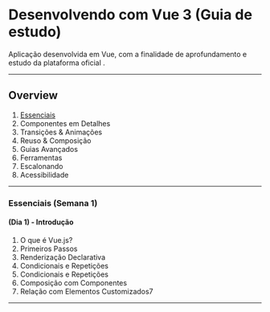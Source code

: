 # Desenvolvendo com Vue 3 (Guia de estudo)

Aplicação desenvolvida em Vue, com a finalidade de aprofundamento e estudo da plataforma oficial .


*******
## Overview

  1. [Essenciais](#essenciais)
  2. Componentes em Detalhes
  3. Transições & Animações
  4. Reuso & Composição
  5. Guias Avançados
  6. Ferramentas
  7. Escalonando
  8. Acessibilidade
*******

<div id='essenciais'/>

### Essenciais (Semana 1)

#### (Dia 1) - Introdução
1. O que é Vue.js?
2. Primeiros Passos
3. Renderização Declarativa
4. Condicionais e Repetições
5. Condicionais e Repetições
6. Composição com Componentes
7. Relação com Elementos Customizados7 
 
*******
